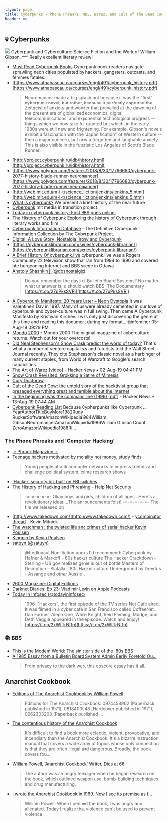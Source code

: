 ```yaml
---
layout: page
title: Cyberpunks - Phone Phreaks, BBS, Warez, and Cult of the Dead Cow
header: no
---
```


## 💀 Cyberpunks

[![](https://i.imgur.com/XW3Cbqz.png)](https://www.goodreads.com/book/show/22332.Cyberpunk_and_Cyberculture)
Cyberpunk and Cyberculture: Science Fiction and the Work of William Gibson. ^^^ Really excellent literary review!

* [Must Read Cyberpunk Books](https://futurism.media/must-read-cyberpunk-books)
Cyberpunk book readers navigate sprawling neon cities populated by hackers, gangsters, outcasts, and femmes fatales.
* [https://www.athabascau.ca/courses/engl/491/cyberpunk_history.pdf](https://www.athabascau.ca/courses/engl/491/cyberpunk_history.pdf) 
  > Neuromancer made a big splash not because it was the "first" cyberpunk novel, but rather, because it perfectly captured the Zeitgeist of anxiety and wonder that prevailed at the dawning of the present era of globalized economics, digital telecommunications, and exponential technological progress --things which we now take for granted but which, in the early 1980s were still new and frightening. For example, Gibson's novels exhibit a fascination with the "Japanification" of Western culture --then a major concern, but now a forgotten and laughable anxiety. This is also visible in the futuristic Los Angeles of Scott’s Blade Runner. 
* [http://project.cyberpunk.ru/idb/history.html](http://project.cyberpunk.ru/idb/history.html) 
* [https://www.polygon.com/features/2018/8/30/17796680/cyberpunk-2077-history-blade-runner-neuromancer](https://www.polygon.com/features/2018/8/30/17796680/cyberpunk-2077-history-blade-runner-neuromancer) 
* [http://web.mit.edu/m-i-t/science_fiction/jenkins/jenkins_5.html](http://web.mit.edu/m-i-t/science_fiction/jenkins/jenkins_5.html)
* [What is cyberpunk?](https://www.polygon.com/features/2018/8/30/17796680/cyberpunk-2077-history-blade-runner-neuromancer)
We present a brief history of the near future
* [Cyberpunk](http://web.mit.edu/m-i-t/science_fiction/jenkins/jenkins_5.html)
mit media in transition project
* [Today in cyberpunk history: First BBS goes online.](https://www.static.anarchivism.org/cyberpunkreview-archive/www.cyberpunkreview.com/cyberpunk-history/today-in-cyberpunk-history-first-bbs-goes-online/index.html)
* [The History of Cyberpunk](https://www.tiki-toki.com/timeline/entry/317380/The-History-of-Cyberpunk/)
Exploring the history of Cyberpunk through literary works and film
* [Cyberpunk Information Database](http://project.cyberpunk.ru/idb/) - The Definitive Cyberpunk Information Collection by The Cyberpunk Project.
* [Digital: A Love Story; Nostalgia, Irony and Cyberpunk](http://futurismic.com/2011/01/05/digital-a-love-story-nostalgia-irony-and-cyberpunk/)
* [https://cyberpunklibrarian.com/series/cyberpunk-librarian/](https://cyberpunklibrarian.com/series/cyberpunk-librarian/) 
* [A Brief History Of cyberpunk.live](http://www.cyberpunklive.ca/history.html)
cyberpunk.live was a Rogers Community 22 television show that ran from 1994 to 1996 and covered hte burgeoning Internet and BBS scene in Ottawa
* [Anatoly Shashkin💾 (@dosnostalgic)](https://twitter.com/dosnostalgic/status/714805561196421120?s=20)
  >Do you remember the days of Bulletin Board Systems? No matter what ur answer is, u should watch BBS: The Documentary [https://t.co/27uPksSVRi](https://t.co/27uPksSVRi)
 * [A Cyberpunk Manifesto: 20 Years Later – Neon Dystopia](https://www.neondystopia.com/cyberpunk-fashion-lifestyle/a-cyberpunk-manifesto-20-years-later/)
It was Valentine’s Day in 1997. Many of us were already cemented in our love of cyberpunk and cyber-culture was in full swing. Then came A Cyberpunk Manifesto by Kristiyan Kirchev. I was only just discovering the genre at this time and reading this document during my format...
        ⧉infominer 05-Aug-19 09:29 PM
* [Mondo 2000](https://www.mondo2000.com/) - Mondo 2000 The original magazine of cyberculture returns. Watch out for your overcoats!
* [Did Neal Stephenson's Snow Crash predict the world of today?](https://io9.gizmodo.com/did-neal-stephensons-snow-crash-predict-the-world-of-t-511697336)
That's what a number of venture capitalists and futurists told the Wall Street Journal recently. They cite Stephenson's classic novel as a harbinger of many current staples, from World of Warcraft to Google's search capabilities.
* [The Art of Warez [video]](https://news.ycombinator.com/item?id=20596454) - Hacker News • 02-Aug-19 04:41 PM
* [Snow Crash Revisited: Grokking a Satire of Mimesis](https://hackernoon.com/snow-crash-revisited-grokking-a-satire-of-mimesis-23de3ac05f47)
* [Cory Doctorow](https://boingboing.net/author/cory_doctorow_1)
* [Cult of the Dead Cow: the untold story of the hacktivist group that presaged everything great and terrible about the internet](https://boingboing.net/2019/06/25/hacker-zelig.html)
* [In the beginning was the command line (1999) [pdf]](https://news.ycombinator.com/item?id=20684764) -   Hacker News • 13-Aug-19 07:44 AM
* [Cyberpunk Reading List](https://tanukibtc.home.blog/cyberpunk-reading-list/)
Because Cypherpunks like Cyberpunk … YearAuthorTitleBuyMore1982Rudy RuckerSoftwareAmazonWikipedia1984William GibsonNeuromancerAmazonWikipedia1986William Gibson Count ZeroAmazonWikipedia1988Ri…

### The Phone Phreaks and 'Computer Hacking'

* [.:: Phrack Magazine ::.](http://phrack.org/issues/7/3.html)
* [Teenage hackers motivated by morality not money, study finds](https://www.theguardian.com/society/2017/apr/21/teenage-hackers-motivated-moral-crusade-money-cybercrime)
  > Young people attack computer networks to impress friends and challenge political system, crime research shows
* [‘Hacker’ security biz built on FBI snitches](https://www.theregister.co.uk/2002/07/17/hacker_security_biz_built/)
* [The History of Hacking and Phreaking - Help Net Security](https://www.helpnetsecurity.com/2002/04/04/the-history-of-hacking-and-phreaking/)
  > -=-=-=-=-=- Okay boys and girls, children of all ages...Here's a revolutionary idear....The announcements foist! -=-=-=-=-=- The file we released on
* [http://www.takedown.com/](http://www.takedown.com/) - [ycombinator thread](https://news.ycombinator.com/item?id=17058880) - Kevin Mitnick
* [The watchman : the twisted life and crimes of serial hacker Kevin Poulsen](https://archive.org/stream/watchmantwistedl00jona/watchmantwistedl00jona_djvu.txt)
* [Kingpin by Kevin Poulsen](https://www.wired.com/2011/02/kingpin-by-kevin-poulsen/)
* [satuyn (@satuyn)](https://twitter.com/satuyn/status/1174267599112298497?s=20)
  > @hodlonaut Non-fiction books I'd recommend: Cyberpunk by Hafner & Markoff - 80s hacker culture The Hacker Crackdown - Sterling - US gov realizes genie is out of bottle Masters of Deception - Slatalla - 80s Hacker culture Underground by Dreyfus - Assange and *other* Aussie ...
* [2600 Magazine: Digital Editions](https://www.2600.com/Magazine/DigitalEditions)
* [‎Darknet Diaries: Ep 23: Vladimir Levin on Apple Podcasts](https://podcasts.apple.com/us/podcast/darknet-diaries/id1296350485?i=1000420795591)
* [Today In Infosec (@todayininfosec)](https://twitter.com/todayininfosec/status/1179587325690400768?s=20)
  > 1996: "Hackers", the first episode of the TV series Net Cafe aired. It was filmed in a cyber cafe in San Francisco called CoffeeNet. Dan Farmer, Aleph One, White Knight, Reid Fleming, Mudge, and Deth Veggie appeared in the episode. Watch and enjoy! [https://t.co/2xWfTrNI1p](https://t.co/2xWfTrNI1p)

### 📚 BBS

* [This is the Modem World: The sinister side of the '80s BBS](https://www.engadget.com/2013/07/31/the-sinister-side-of-the-80s-bbs/)
* [A 1985 Essay from a Bulletin Board System Admin Eerily Foretold Ou...](https://www.vice.com/en_us/article/jp5y84/a-1985-essay-from-a-bulletin-board-system-admin-eerily-foretold-our-future)
  > From privacy to the dark web, this obscure essay has it all.

## Anarchist Cookbook

* [Editions of The Anarchist Cookbook by William Powell](https://www.goodreads.com/work/editions/243756-the-anarchist-cookbook)
  > Editions for The Anarchist Cookbook: 0974458902 (Paperback published in 1971), 0818400048 (Hardcover published in 1971), 0962303208 (Paperback published ...
* [The contentious history of the Anarchist Cookbook](https://bigthink.com/culture-religion/anarchist-cookbook?rebelltitem=1)
  > It's difficult to find a book more eclectic, violent, provocative, and incendiary than the Anarchist Cookbook. It's a bizarre instruction manual that covers a wide array of topics whose only connection is that they are often illegal and dangerous. Broadly, the book covers fou...
* [William Powell, ‘Anarchist Cookbook’ Writer, Dies at 66](https://www.nytimes.com/2017/03/29/arts/william-powell-anarchist-cookbook-writer-dies.html)
  > The author was an angry teenager when he began research on the book, which outlined weapon use, bomb-building techniques and drug manufacturing.
* [I wrote the Anarchist Cookbook in 1969. Now I see its premise as f...](https://www.theguardian.com/commentisfree/2013/dec/19/anarchist-cookbook-author-william-powell-out-of-print)
  > William Powell: When I penned the book, I was angry and alienated. Today I realize that violence can't be used to prevent violence
